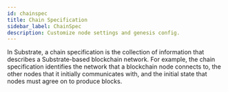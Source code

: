 ```yaml
---
id: chainspec
title: Chain Specification
sidebar_label: ChainSpec
description: Customize node settings and genesis config.
---
```


In Substrate, a chain specification is the collection of information that describes a
Substrate-based blockchain network. For example, the chain specification identifies the network that
a blockchain node connects to, the other nodes that it initially communicates with, and the initial
state that nodes must agree on to produce blocks.
